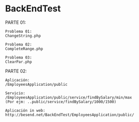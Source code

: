 # BackEndTest
PARTE 01:

    Problema 01:
    ChangeString.php

    Problema 02:
    CompleteRange.php

    Problema 03:
    ClearPar.php
    
PARTE 02:

    Aplicación:
    /EmployeesApplication/public

    Servicio:
    /EmployeesApplication/public/service/findBySalary/min/max
    (Por ejm: ..public/service/findBySalary/1000/1500)
    
    Aplicación in web: http://besend.net/BackEndTest/EmployeesApplication/public/


